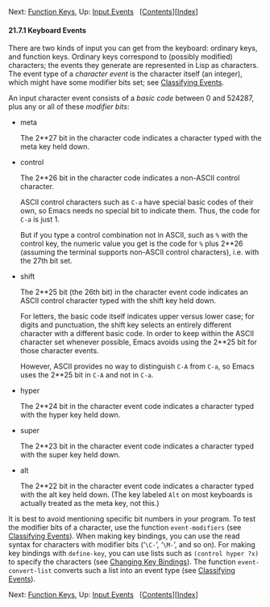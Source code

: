<!-- This is the GNU Emacs Lisp Reference Manual
corresponding to Emacs version 27.2.

Copyright (C) 1990-1996, 1998-2021 Free Software Foundation,
Inc.

Permission is granted to copy, distribute and/or modify this document
under the terms of the GNU Free Documentation License, Version 1.3 or
any later version published by the Free Software Foundation; with the
Invariant Sections being "GNU General Public License," with the
Front-Cover Texts being "A GNU Manual," and with the Back-Cover
Texts as in (a) below.  A copy of the license is included in the
section entitled "GNU Free Documentation License."

(a) The FSF's Back-Cover Text is: "You have the freedom to copy and
modify this GNU manual.  Buying copies from the FSF supports it in
developing GNU and promoting software freedom." -->

<!-- Created by GNU Texinfo 6.7, http://www.gnu.org/software/texinfo/ -->

Next: [Function Keys](Function-Keys.html), Up: [Input Events](Input-Events.html)   \[[Contents](index.html#SEC_Contents "Table of contents")]\[[Index](Index.html "Index")]

#### 21.7.1 Keyboard Events

There are two kinds of input you can get from the keyboard: ordinary keys, and function keys. Ordinary keys correspond to (possibly modified) characters; the events they generate are represented in Lisp as characters. The event type of a *character event* is the character itself (an integer), which might have some modifier bits set; see [Classifying Events](Classifying-Events.html).

An input character event consists of a *basic code* between 0 and 524287, plus any or all of these *modifier bits*:

*   meta

    The 2\*\*27 bit in the character code indicates a character typed with the meta key held down.

*   control

    The 2\*\*26 bit in the character code indicates a non-ASCII control character.

    ASCII control characters such as `C-a` have special basic codes of their own, so Emacs needs no special bit to indicate them. Thus, the code for `C-a` is just 1.

    But if you type a control combination not in ASCII, such as `%` with the control key, the numeric value you get is the code for `%` plus 2\*\*26 (assuming the terminal supports non-ASCII control characters), i.e. with the 27th bit set.

*   shift

    The 2\*\*25 bit (the 26th bit) in the character event code indicates an ASCII control character typed with the shift key held down.

    For letters, the basic code itself indicates upper versus lower case; for digits and punctuation, the shift key selects an entirely different character with a different basic code. In order to keep within the ASCII character set whenever possible, Emacs avoids using the 2\*\*25 bit for those character events.

    However, ASCII provides no way to distinguish `C-A` from `C-a`, so Emacs uses the 2\*\*25 bit in `C-A` and not in `C-a`.

*   hyper

    The 2\*\*24 bit in the character event code indicates a character typed with the hyper key held down.

*   super

    The 2\*\*23 bit in the character event code indicates a character typed with the super key held down.

*   alt

    The 2\*\*22 bit in the character event code indicates a character typed with the alt key held down. (The key labeled `Alt` on most keyboards is actually treated as the meta key, not this.)

It is best to avoid mentioning specific bit numbers in your program. To test the modifier bits of a character, use the function `event-modifiers` (see [Classifying Events](Classifying-Events.html)). When making key bindings, you can use the read syntax for characters with modifier bits (‘`\C-`’, ‘`\M-`’, and so on). For making key bindings with `define-key`, you can use lists such as `(control hyper ?x)` to specify the characters (see [Changing Key Bindings](Changing-Key-Bindings.html)). The function `event-convert-list` converts such a list into an event type (see [Classifying Events](Classifying-Events.html)).

Next: [Function Keys](Function-Keys.html), Up: [Input Events](Input-Events.html)   \[[Contents](index.html#SEC_Contents "Table of contents")]\[[Index](Index.html "Index")]
